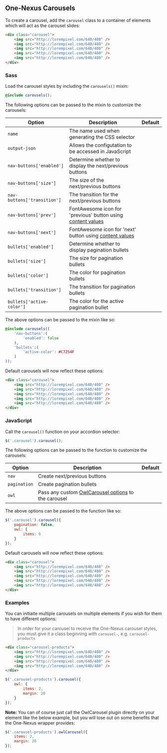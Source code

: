 ## One-Nexus Carousels

To create a carousel, add the `carousel` class to a container of elements which will act as the carousel slides:

```html
<div class="carousel">
    <img src="http://lorempixel.com/640/480" />
    <img src="http://lorempixel.com/640/480" />
    <img src="http://lorempixel.com/640/480" />
    <img src="http://lorempixel.com/640/480" />
    <img src="http://lorempixel.com/640/480" />
</div>
```

### Sass

Load the carousel styles by including the `carousels()` mixin:

```scss
@include carousels();
```

The following options can be passed to the mixin to customize the carousels:

<table class="table">
    <thead>
        <tr>
            <th>Option</th>
            <th>Description</th>
            <th>Default</th>
        </tr>
    </thead>
    <tbody>
        <tr>
            <td><code>name</code></td>
            <td>The name used when generating the CSS selector</td>
        </tr>
        <tr>
            <td><code>output-json</td>
            <td>Allows the configutation to be accessed in JavaScript</td>
        </tr>
        <tr>
            <td><code>nav-buttons['enabled']</code></td>
            <td>Determine whether to display the next/previous buttons</td>
        </tr>
        <tr>
            <td><code>nav-buttons['size']</code></td>
            <td>The size of the next/previous buttons</td>
        </tr>
        <tr>
            <td><code>nav-buttons['transition']</code></td>
            <td>The transition for the next/previous buttons</td>
        </tr>
        <tr>
            <td><code>nav-buttons['prev']</code></td>
            <td>FontAwesome icon for 'previous' button using <a href="https://css-tricks.com/almanac/properties/q/quotes/" target="blank">content values</a></td>
        </tr>
        <tr>
            <td><code>nav-buttons['next']</code></td>
            <td>FontAwesome icon for 'next' button using <a href="https://css-tricks.com/almanac/properties/q/quotes/" target="blank">content values</a></td>
        </tr>
        <tr>
            <td><code>bullets['enabled']</code></td>
            <td>Determine whether to display pagination bullets</td>
        </tr>
        <tr>
            <td><code>bullets['size']</code></td>
            <td>The size for pagination bullets</td>
        </tr>
        <tr>
            <td><code>bullets['color']</code></td>
            <td>The color for pagination bullets</td>
        </tr>
        <tr>
            <td><code>bullets['transition']</code></td>
            <td>The transition for pagination bullets</td>
        </tr>
        <tr>
            <td><code>bullets['active-color']</code></td>
            <td>The color for the active pagination bullet</td>
        </tr>
    </tbody>
</table>

The above options can be passed to the mixin like so:

```scss
@include carousels((
    'nav-buttons':(
        'enabled': false
    ),
    'bullets':(
        'active-color': #C7254F
    )
));
```

Default carousels will now reflect these options:

```html
<div class="carousel">
    <img src="http://lorempixel.com/640/480" />
    <img src="http://lorempixel.com/640/480" />
    <img src="http://lorempixel.com/640/480" />
    <img src="http://lorempixel.com/640/480" />
    <img src="http://lorempixel.com/640/480" />
</div>
```

### JavaScript

Call the `carousel()` function on your accordion selector:

```js
$('.carousel').carousel();
```

The following options can be passed to the function to customize the carousels:

<table class="table">
    <thead>
        <tr>
            <th>Option</th>
            <th>Description</th>
            <th>Default</th>
        </tr>
    </thead>
    <tbody>
        <tr>
            <td><code>nav</code></td>
            <td>Create next/previous buttons</td>
        </tr>
        <tr>
            <td><code>pagination</code></code></td>
            <td>Create pagination bullets</td>
        </tr>
        <tr>
            <td><code>owl</code></td>
            <td>Pass any custom <a href="http://owlcarousel2.github.io/OwlCarousel2/docs/api-options.html" target="blank">OwlCarousel options</a> to the carousel</td>
        </tr>
    </tbody>
</table>

The above options can be passed to the function like so:

```js
$('.carousel').carousel({
    pagination: false,
    owl: {
        items: 6
    }
});
```

Default carousels will now reflect these options:

```html
<div class="carousel">
    <img src="http://lorempixel.com/640/480" />
    <img src="http://lorempixel.com/640/480" />
    <img src="http://lorempixel.com/640/480" />
    <img src="http://lorempixel.com/640/480" />
    <img src="http://lorempixel.com/640/480" />
</div>
```

### Examples

You can initiaite multiple carousels on multiple elements if you wish for them to have different options:

> In order for your carousel to receive the One-Nexus carousel styles, you must give it a class beginning with `carousel-`, e.g. `carousel-products`

```html
<div class="carousel-products">
    <img src="http://lorempixel.com/640/480" />
    <img src="http://lorempixel.com/640/480" />
    <img src="http://lorempixel.com/640/480" />
    <img src="http://lorempixel.com/640/480" />
</div>
```

```js
$('.carousel-products').carousel({
    owl: {
        items: 2,
        margin: 20
    }
});
```

**Note:** You can of course just call the OwlCarousel plugin directly on your element like the below example, but you will lose out on some benefits that the One-Nexus wrapper provides:

```js
$('.carousel-products').owlCarousel({
    items: 2,
    margin: 20
});
```